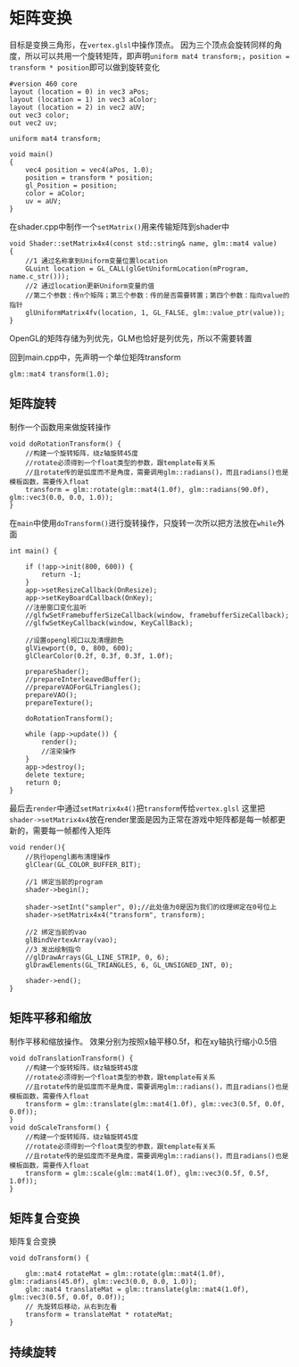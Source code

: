 # 矩阵变换
目标是变换三角形，在`vertex.glsl`中操作顶点。
因为三个顶点会旋转同样的角度，所以可以共用一个旋转矩阵，即声明`uniform mat4 transform;`，`position = transform * position`即可以做到旋转变化
```
#version 460 core
layout (location = 0) in vec3 aPos;
layout (location = 1) in vec3 aColor;
layout (location = 2) in vec2 aUV;
out vec3 color;
out vec2 uv;

uniform mat4 transform;

void main()
{
    vec4 position = vec4(aPos, 1.0);
    position = transform * position;
    gl_Position = position;
    color = aColor;
    uv = aUV;
}
```
在shader.cpp中制作一个`setMatrix()`用来传输矩阵到shader中
```
void Shader::setMatrix4x4(const std::string& name, glm::mat4 value)
{
    //1 通过名称拿到Uniform变量位置location
    GLuint location = GL_CALL(glGetUniformLocation(mProgram, name.c_str()));
    //2 通过location更新Uniform变量的值
    //第二个参数：传n个矩阵；第三个参数：传的是否需要转置；第四个参数：指向value的指针
    glUniformMatrix4fv(location, 1, GL_FALSE, glm::value_ptr(value));
}
```
OpenGL的矩阵存储为列优先，GLM也恰好是列优先，所以不需要转置

回到main.cpp中，先声明一个单位矩阵transform
```
glm::mat4 transform(1.0);
```
## 矩阵旋转
制作一个函数用来做旋转操作
```
void doRotationTransform() {
    //构建一个旋转矩阵，绕z轴旋转45度
    //rotate必须得到一个float类型的参数，跟template有关系
    //且rotate传的是弧度而不是角度，需要调用glm::radians()，而且radians()也是模板函数，需要传入float
    transform = glm::rotate(glm::mat4(1.0f), glm::radians(90.0f), glm::vec3(0.0, 0.0, 1.0));
}
```
在`main`中使用`doTransform()`进行旋转操作，只旋转一次所以把方法放在`while`外面
```
int main() {

    if (!app->init(800, 600)) {
        return -1;
    }
    app->setResizeCallback(OnResize);
    app->setKeyBoardCallback(OnKey);
    //注册窗口变化监听
    //glfwSetFramebufferSizeCallback(window, framebufferSizeCallback);
    //glfwSetKeyCallback(window, KeyCallBack);

    //设置opengl视口以及清理颜色
    glViewport(0, 0, 800, 600);
    glClearColor(0.2f, 0.3f, 0.3f, 1.0f);

    prepareShader();
    //prepareInterleavedBuffer();
    //prepareVAOForGLTriangles();
    prepareVAO();
    prepareTexture();

    doRotationTransform();

    while (app->update()) {
        render();
        //渲染操作
    }
    app->destroy();
    delete texture;
    return 0;
}
```
最后去`render`中通过`setMatrix4x4()`把`transform`传给`vertex.glsl`
这里把`shader->setMatrix4x4`放在render里面是因为正常在游戏中矩阵都是每一帧都更新的，需要每一帧都传入矩阵
```
void render(){
    //执行opengl画布清理操作
    glClear(GL_COLOR_BUFFER_BIT);

    //1 绑定当前的program
    shader->begin();

    shader->setInt("sampler", 0);//此处值为0是因为我们的纹理绑定在0号位上
    shader->setMatrix4x4("transform", transform);

    //2 绑定当前的vao
    glBindVertexArray(vao);
    //3 发出绘制指令
    //glDrawArrays(GL_LINE_STRIP, 0, 6);
    glDrawElements(GL_TRIANGLES, 6, GL_UNSIGNED_INT, 0);

    shader->end();
}
```
## 矩阵平移和缩放
制作平移和缩放操作。
效果分别为按照x轴平移0.5f，和在xy轴执行缩小0.5倍
```
void doTranslationTransform() {
    //构建一个旋转矩阵，绕z轴旋转45度
    //rotate必须得到一个float类型的参数，跟template有关系
    //且rotate传的是弧度而不是角度，需要调用glm::radians()，而且radians()也是模板函数，需要传入float
    transform = glm::translate(glm::mat4(1.0f), glm::vec3(0.5f, 0.0f, 0.0f));
}
void doScaleTransform() {
    //构建一个旋转矩阵，绕z轴旋转45度
    //rotate必须得到一个float类型的参数，跟template有关系
    //且rotate传的是弧度而不是角度，需要调用glm::radians()，而且radians()也是模板函数，需要传入float
    transform = glm::scale(glm::mat4(1.0f), glm::vec3(0.5f, 0.5f, 1.0f));
}
```
## 矩阵复合变换
矩阵复合变换
```
void doTransform() {

    glm::mat4 rotateMat = glm::rotate(glm::mat4(1.0f), glm::radians(45.0f), glm::vec3(0.0, 0.0, 1.0));
    glm::mat4 translateMat = glm::translate(glm::mat4(1.0f), glm::vec3(0.5f, 0.0f, 0.0f));
    // 先旋转后移动，从右到左看
    transform = translateMat * rotateMat;
}
```
## 持续旋转
<!--stackedit_data:
eyJoaXN0b3J5IjpbLTEzNzEyOTI1NDcsNjE5MzY4MzYwLDE2MD
cyNTEwODIsMTUwNzQ1ODc3MSwtNTU5Nzc4NTMxLDEzMTMxMDY4
NjcsLTE4MjM4ODI0MzksMTM2MTU0MTIwNywtMTg3NjY0NjQ4OS
wtMTU0OTc1OTU4MiwtNzM4MDc4MTJdfQ==
-->